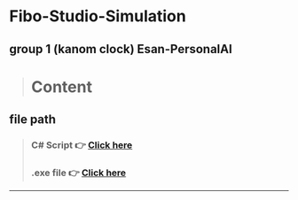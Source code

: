 # Fibo-Studio-Simulation
 group 1 (kanom clock)
Esan-PersonalAI
---

> # **Content** 

## file path 
> ### C# Script :point_right: [Click here](https://github.com/BoltonAthitDavies/Fibo-Studio-Simulation/tree/master/Assets/script) 
> ### .exe file :point_right: [Click here](https://github.com/BoltonAthitDavies/Fibo-Studio-Simulation/blob/master/build/Fibo%20Studio%20Simulation.exe) 
---




